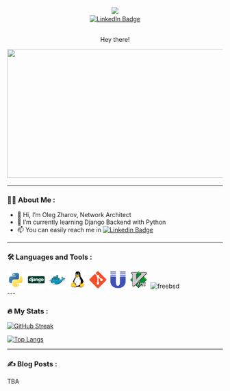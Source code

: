 <div id="header" align="center">
  <img src="https://media.giphy.com/media/ZvU5gJBGbAwZW49M3f/giphy.gif" width="100"/>
  <div id="badges">
    <a href="https://www.linkedin.com/in/oleg-zharov-18506a2/">
      <img src="https://img.shields.io/badge/LinkedIn-blue?style=for-the-badge&logo=linkedin&logoColor=white" alt="LinkedIn Badge"/>
    </a>
  </div>
  <img src="https://komarev.com/ghpvc/?username=olegzharov&style=flat-square&color=blue" alt=""/>
</div>
<div align="center">
  <p>Hey there!</p>
  <img src="https://media.giphy.com/media/dWesBcTLavkZuG35MI/giphy.gif" width="600" height="300"/>
</div>

---
### :man_technologist: About Me :
- 👋 Hi, I’m Oleg Zharov, Network Architect
- 🌱 I’m currently learning Django Backend with Python
- 📫 You can easily reach me in [![Linkedin Badge](https://img.shields.io/badge/LinkedIn-blue?style=flat&logo=Linkedin&logoColor=white)](https://www.linkedin.com/in/oleg-zharov-18506a2/)

---
### :hammer_and_wrench: Languages and Tools :
<div>
  <img src="https://github.com/devicons/devicon/blob/master/icons/python/python-original.svg" title="Python" alt="Python" width="40" height="40"/>&nbsp;
  <img src="https://github.com/devicons/devicon/blob/master/icons/django/django-original.svg" title="Dango" alt="Django" width="40" height="40"/>&nbsp;
  <img src="https://github.com/devicons/devicon/blob/master/icons/docker/docker-original.svg" title="Docker" alt="Docker" width="40" height="40"/>&nbsp;
  <img src="https://github.com/devicons/devicon/blob/master/icons/linux/linux-original.svg" title="Linux" alt="Linux" width="40" height="40"/>&nbsp;
  <img src="https://github.com/devicons/devicon/blob/master/icons/git/git-original.svg" title="GIT" alt="GIT" width="40" height="40"/>&nbsp;
  <img src="https://github.com/devicons/devicon/blob/master/icons/unix/unix-original.svg" title="Unix" alt="Unix" width="40" height="40"/>&nbsp;
  <img src="https://github.com/devicons/devicon/blob/master/icons/vim/vim-original.svg" title="Vim" alt="Vim" width="40" height="40"/>&nbsp;
  <img src="https://w7.pngwing.com/pngs/568/239/png-transparent-freebsd-bsd-daemon-computer-icons-berkeley-software-distribution-flat-circle-logo-fictional-character-silhouette.png" title="freebsd" alt="freebsd" width="80" height="40"/>&nbsp;
</div>
---

### :fire: My Stats :
[![GitHub Streak](http://github-readme-streak-stats.herokuapp.com?user=olegzharov&theme=vue&date_format=j%20M%5B%20Y%5D)](https://git.io/streak-stats)

[![Top Langs](https://github-readme-stats.vercel.app/api/top-langs/?username=olegzharov&layout=compact&theme=gruvbox_light)](https://github.com/anuraghazra/github-readme-stats)

---

### :writing_hand: Blog Posts :
TBA

<!---
https://proglib.io/p/kak-kreativno-oformit-profil-na-github-chtoby-on-privlekal-vnimanie-2022-03-17
https://devicon.dev/

olegzharov/olegzharov is a ✨ special ✨ repository because its `README.md` (this file) appears on your GitHub profile.
You can click the Preview link to take a look at your changes.
--->
